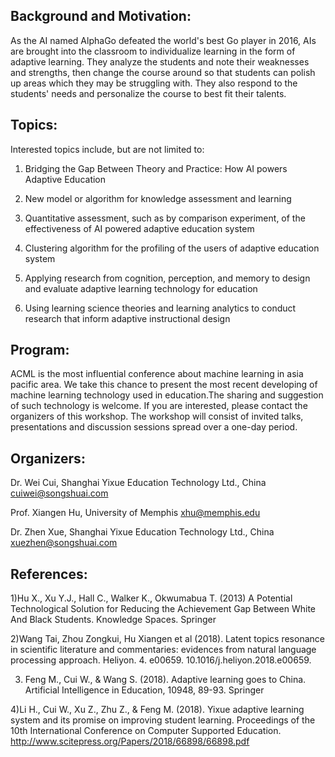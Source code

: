 ## Background and Motivation:

As the AI named AlphaGo defeated the world's best Go player in 2016, AIs are brought into the classroom to individualize learning in the form of adaptive learning. They analyze the students and note their weaknesses and strengths, then change the course around so that students can polish up areas which they may be struggling with. They also respond to the students' needs and personalize the course to best fit their talents.

## Topics:

Interested topics include, but are not limited to:


  1) Bridging the Gap Between Theory and Practice: How AI powers Adaptive Education
  
  2) New model or algorithm for knowledge assessment and learning
  
  3) Quantitative assessment, such as by comparison experiment, of the effectiveness of AI powered adaptive education system
  
  4) Clustering algorithm for the profiling of the users of adaptive education system
  
  5) Applying research from cognition, perception, and memory to design and evaluate adaptive learning technology for education
  
  6) Using learning science theories and learning analytics to conduct research that inform adaptive instructional design

## Program:

ACML is the most influential conference about machine learning in asia pacific area. We take this chance to present the most recent developing of machine learning technology used in education.The sharing and suggestion of such technology is welcome. If you are interested, please contact the organizers of this workshop. The workshop will consist of invited talks, presentations and discussion sessions spread over a one-day period. 

## Organizers:
Dr. Wei Cui, Shanghai Yixue Education Technology Ltd., China          cuiwei@songshuai.com

Prof. Xiangen Hu, University of Memphis                             xhu@memphis.edu

Dr. Zhen Xue, Shanghai Yixue Education Technology Ltd., China       xuezhen@songshuai.com

## References:
1)Hu X., Xu Y.J., Hall C., Walker K., Okwumabua T. (2013) A Potential Technological Solution for Reducing the Achievement Gap Between White And Black Students. Knowledge Spaces. Springer

2)Wang Tai, Zhou Zongkui, Hu Xiangen et al (2018). Latent topics resonance in scientific literature and commentaries: evidences from natural language processing approach. Heliyon. 4. e00659. 10.1016/j.heliyon.2018.e00659.

3) Feng M., Cui W., & Wang S. (2018). Adaptive learning goes to China. Artificial Intelligence in Education, 10948, 89-93. Springer

4)Li H., Cui W., Xu Z., Zhu Z., & Feng M. (2018). Yixue adaptive learning system and its promise on improving student learning. Proceedings of the 10th International Conference on Computer Supported Education. http://www.scitepress.org/Papers/2018/66898/66898.pdf

